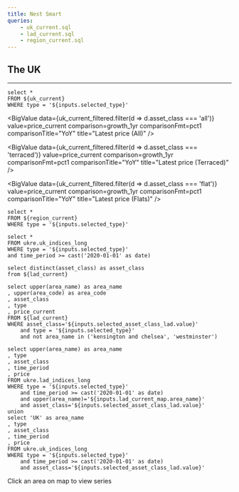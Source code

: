 ```yaml
---
title: Nest Smart
queries:
    - uk_current.sql
    - lad_current.sql
    - region_current.sql
---
```


## The UK

<ButtonGroup name=selected_type>
    <ButtonGroupItem valueLabel="Buy" value="buy" default/>
    <ButtonGroupItem valueLabel="Rent" value="rent" />
</ButtonGroup>

---

```uk_current_filtered
select *
FROM ${uk_current}
WHERE type = '${inputs.selected_type}'

```

<BigValue
data={uk_current_filtered.filter(d => d.asset_class === 'all')}
value=price_current
comparison=growth_1yr
comparisonFmt=pct1
comparisonTitle="YoY"
title="Latest price (All)"
/>

<BigValue
data={uk_current_filtered.filter(d => d.asset_class === 'terraced')}
value=price_current
comparison=growth_1yr
comparisonFmt=pct1
comparisonTitle="YoY"
title="Latest price (Terraced)"
/>

<BigValue
  data={uk_current_filtered.filter(d => d.asset_class === 'flat')}
  value=price_current
  comparison=growth_1yr
  comparisonFmt=pct1
  comparisonTitle="YoY"
  title="Latest price (Flats)"
/>


```region_current_filtered
select *
FROM ${region_current}
WHERE type = '${inputs.selected_type}'
```

```uk_indices_long
select *
FROM ukre.uk_indices_long
WHERE type = '${inputs.selected_type}'
and time_period >= cast('2020-01-01' as date)
```


<Grid cols=2>
    <LineChart
    data={uk_indices_long}
    x=time_period
    y=price
    yAxisTitle="Price (£)"
    series=asset_class
    width=200
    title="UK price index"
    />
    <Heatmap
    data={region_current_filtered}
    y=area_name
    x=asset_class
    value=price_current
    xLabelRotation=-45
    xSortOrder=asc
    ySortOrder=desc
    valueFmt=gbp
    />
</Grid>


```asset_classes
select distinct(asset_class) as asset_class
from ${lad_current}
```
<Dropdown
    data={asset_classes}
    name=selected_asset_class_lad
    value=asset_class
    title="Select an asset class"
    defaultValue="all"
/>

```lad_current_filtered
select upper(area_name) as area_name
, upper(area_code) as area_code
, asset_class
, type
, price_current
FROM ${lad_current}
WHERE asset_class='${inputs.selected_asset_class_lad.value}'
    and type = '${inputs.selected_type}'
    and not area_name in ('kensington and chelsea', 'westminster')
```

```lad_indices_long_filtered
select upper(area_name) as area_name
, type
, asset_class
, time_period
, price
FROM ukre.lad_indices_long
WHERE type = '${inputs.selected_type}'
    and time_period >= cast('2020-01-01' as date)
    and upper(area_name)='${inputs.lad_current_map.area_name}'
    and asset_class='${inputs.selected_asset_class_lad.value}'
union
select 'UK' as area_name
, type
, asset_class
, time_period
, price
FROM ukre.uk_indices_long
WHERE type = '${inputs.selected_type}'
    and time_period >= cast('2020-01-01' as date)
    and asset_class='${inputs.selected_asset_class_lad.value}'
```

Click an area on map to view series

<Grid cols=2>
<AreaMap
  data={lad_current_filtered}
  areaCol="area_code"
  geoJsonUrl="https://public-geoms.s3-eu-west-1.amazonaws.com/lad_simple.geojson"
  geoId="LAD24CD"
  value="price_current"
  title={`Asset class: ${inputs.selected_asset_class_lad.value}`}
  tooltip={[
    {id: 'area_name', showColumnName: false},
    {id: 'price_current', fmt: 'gbp', valueClass: 'text-[green]', showColumnName: false}
    ]}
  startingZoom=5
  startingLat=52.23967
  startingLong=0.0
  name=lad_current_map
/>

<LineChart
data={lad_indices_long_filtered}
x=time_period
y=price
yAxisTitle="Price (£)"
series=area_name
title={inputs.lad_current_map.area_name}
subtitle={inputs.selected_asset_class_lad.value}
/>
</Grid>
